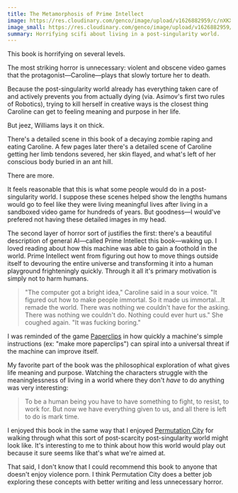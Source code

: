 ```yaml
---
title: The Metamorphosis of Prime Intellect
image: https://res.cloudinary.com/genco/image/upload/v1626882959/c/nXKX.jpg
image_small: https://res.cloudinary.com/genco/image/upload/v1626882959/c/nXKX.jpg
summary: Horrifying scifi about living in a post-singularity world.
---
```


This book is horrifying on several levels.

The most striking horror is unnecessary: violent and obscene video games that the protagonist—Caroline—plays that slowly torture her to death.

Because the post-singularity world already has everything taken care of and actively prevents you from actually dying (via. Asimov's first two rules of Robotics), trying to kill herself in creative ways is the closest thing Caroline can get to feeling meaning and purpose in her life.

But jeez, Williams lays it on thick.

There's a detailed scene in this book of a decaying zombie raping and eating Caroline. A few pages later there's a detailed scene of Caroline getting her limb tendons severed, her skin flayed, and what's left of her conscious body buried in an ant hill.

There are more.

It feels reasonable that this is what some people would do in a post-singularity world. I suppose these scenes helped show the lengths humans would go to feel like they were living meaningful lives after living in a sandboxed video game for hundreds of years. But goodness—I would've prefered not having these detailed images in my head.

The second layer of horror sort of justifies the first: there's a beautiful description of general AI—called Prime Intellect this book—waking up. I loved reading about how this machine was able to gain a foothold in the world. Prime Intellect went from figuring out how to move things outside itself to devouring the entire universe and transforming it into a human playground frighteningly quickly. Through it all it's primary motivation is simply not to harm humans.

> "The computer got a bright idea," Caroline said in a sour voice. "It figured out how to make people immortal. So it made us immortal...It remade the world. There was nothing we couldn't have for the asking. There was nothing we couldn't do. Nothing could ever hurt us." She coughed again. "It was fucking boring."

I was reminded of the game [Paperclips](https://www.decisionproblem.com/paperclips/index2.html) in how quickly a machine's simple instructions (ex: "make more paperclips") can spiral into a universal threat if the machine can improve itself.

My favorite part of the book was the philosophical exploration of what gives life meaning and purpose. Watching the characters struggle with the meaninglessness of living in a world where they don't _have_ to do anything was very interesting:

> To be a human being you have to have something to fight, to resist, to work for. But now we have everything given to us, and all there is left to do is mark time.

I enjoyed this book in the same way that I enjoyed [Permutation City](https://en.wikipedia.org/wiki/Permutation_City) for walking through what this sort of post-scarcity post-singularity world might look like. It's interesting to me to think about how this world would play out because it sure seems like that's what we're aimed at.

That said, I don't know that I could recommend this book to anyone that doesn't enjoy violence porn. I think Permutation City does a better job exploring these concepts with better writing and less unnecessary horror.
